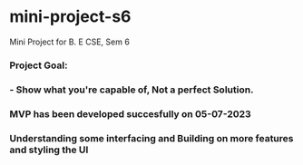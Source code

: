 # mini-project-s6
Mini Project for B. E CSE, Sem 6

### Project Goal:
### - Show what you're capable of, Not a perfect Solution.

### MVP has been developed succesfully on 05-07-2023
### Understanding some interfacing and Building on more features and styling the UI
